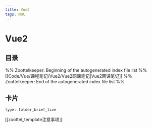 ```yaml
---
title: Vue2
tags: MOC
---
```

# Vue2

## 目录



%% Zoottelkeeper: Beginning of the autogenerated index file list  %%
 [[Code/Vue/课程笔记/Vue2/Vue2网课笔记|Vue2网课笔记]]
%% Zoottelkeeper: End of the autogenerated index file list  %%












## 卡片

```ccard
type: folder_brief_live
```




















[[zoottel_template注意事项]]